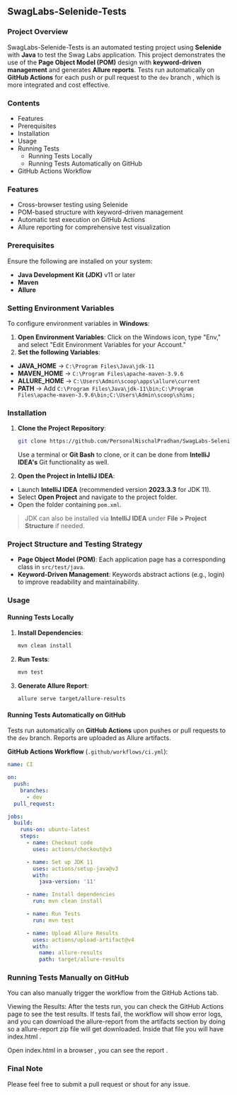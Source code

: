 ## SwagLabs-Selenide-Tests

### Project Overview
SwagLabs-Selenide-Tests is an automated testing project using **Selenide** with **Java** to test the Swag Labs application. This project demonstrates the use of the **Page Object Model (POM)** design with **keyword-driven management** and generates **Allure reports**. Tests run automatically on **GitHub Actions** for each push or pull request to the `dev` branch , which is more integrated and cost effective.


### Contents
- Features
- Prerequisites
- Installation
- Usage
- Running Tests
  - Running Tests Locally
  - Running Tests Automatically on GitHub
- GitHub Actions Workflow

### Features
- Cross-browser testing using Selenide
- POM-based structure with keyword-driven management
- Automatic test execution on GitHub Actions
- Allure reporting for comprehensive test visualization

### Prerequisites

Ensure the following are installed on your system:

- **Java Development Kit (JDK)** v11 or later
- **Maven**
- **Allure**

### Setting Environment Variables

To configure environment variables in **Windows**:

1. **Open Environment Variables**: Click on the Windows icon, type "Env," and select "Edit Environment Variables for your Account."
2. **Set the following Variables**:
  - **JAVA_HOME** → `C:\Program Files\Java\jdk-11`
  - **MAVEN_HOME** → `C:\Program Files\apache-maven-3.9.6`
  - **ALLURE_HOME** → `C:\Users\Admin\scoop\apps\allure\current`
  - **PATH** → Add `C:\Program Files\Java\jdk-11\bin;C:\Program Files\apache-maven-3.9.6\bin;C:\Users\Admin\scoop\shims;`

### Installation

1. **Clone the Project Repository**:

   ```bash
   git clone https://github.com/PersonalNischalPradhan/SwagLabs-Selenide-Tests.git
   ```

   Use a terminal or **Git Bash** to clone, or it can be done from  **IntelliJ IDEA's** Git functionality as well.

2. **Open the Project in IntelliJ IDEA**:
  - Launch **IntelliJ IDEA** (recommended version **2023.3.3** for JDK 11).
  - Select **Open Project** and navigate to the project folder.
  - Open the folder containing `pom.xml`.

   > JDK can also be installed via **IntelliJ IDEA** under **File > Project Structure** if needed.

### Project Structure and Testing Strategy

- **Page Object Model (POM)**: Each application page has a corresponding class in `src/test/java`.
- **Keyword-Driven Management**: Keywords abstract actions (e.g., login) to improve readability and maintainability.

### Usage

#### Running Tests Locally

1. **Install Dependencies**:

   ```bash
   mvn clean install
   ```

2. **Run Tests**:

   ```bash
   mvn test
   ```

3. **Generate Allure Report**:

   ```bash
   allure serve target/allure-results
   ```

#### Running Tests Automatically on GitHub

Tests run automatically on **GitHub Actions** upon pushes or pull requests to the `dev` branch. Reports are uploaded as Allure artifacts.

**GitHub Actions Workflow** (`.github/workflows/ci.yml`):

```yaml
name: CI

on:
  push:
    branches:
      - dev
  pull_request:

jobs:
  build:
    runs-on: ubuntu-latest
    steps:
      - name: Checkout code
        uses: actions/checkout@v3

      - name: Set up JDK 11
        uses: actions/setup-java@v3
        with:
          java-version: '11'

      - name: Install dependencies
        run: mvn clean install

      - name: Run Tests
        run: mvn test

      - name: Upload Allure Results
        uses: actions/upload-artifact@v4
        with:
          name: allure-results
          path: target/allure-results
```
### Running Tests Manually on GitHub

You can also manually trigger the workflow from the GitHub Actions tab.

Viewing the Results: After the tests run, you can check the GitHub Actions page to see the test results. If tests fail, the workflow will show error logs, and you can download the allure-report from the artifacts section by doing so a allure-report zip file will get downloaded. Inside that file you will have index.html .

Open index.html in a browser , you can see the report .


### Final Note
Please feel free to submit a pull request or shout for any issue.